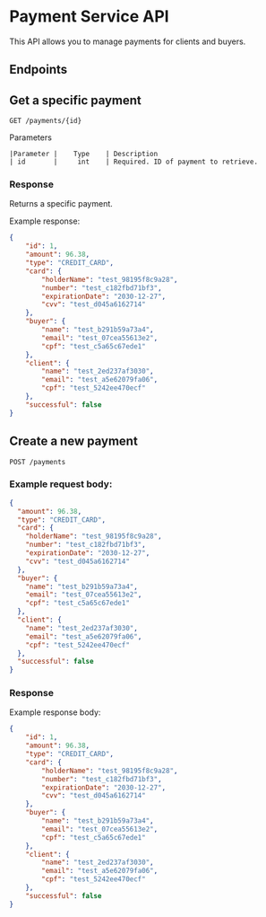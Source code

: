 # Payment Service API

This API allows you to manage payments for clients and buyers.

## Endpoints
## Get a specific payment
```http
GET /payments/{id}
```

Parameters
```
|Parameter |	Type	| Description
| id	   |     int	| Required. ID of payment to retrieve.
```

### Response

Returns a specific payment.

Example response:

```json
{
    "id": 1,
    "amount": 96.38,
    "type": "CREDIT_CARD",
    "card": {
        "holderName": "test_98195f8c9a28",
        "number": "test_c182fbd71bf3",
        "expirationDate": "2030-12-27",
        "cvv": "test_d045a6162714"
    },
    "buyer": {
        "name": "test_b291b59a73a4",
        "email": "test_07cea55613e2",
        "cpf": "test_c5a65c67ede1"
    },
    "client": {
        "name": "test_2ed237af3030",
        "email": "test_a5e62079fa06",
        "cpf": "test_5242ee470ecf"
    },
    "successful": false
}
```

## Create a new payment

```http
POST /payments
```

### Example request body:

```json
{
  "amount": 96.38,
  "type": "CREDIT_CARD",
  "card": {
    "holderName": "test_98195f8c9a28",
    "number": "test_c182fbd71bf3",
    "expirationDate": "2030-12-27",
    "cvv": "test_d045a6162714"
  },
  "buyer": {
    "name": "test_b291b59a73a4",
    "email": "test_07cea55613e2",
    "cpf": "test_c5a65c67ede1"
  },
  "client": {
    "name": "test_2ed237af3030",
    "email": "test_a5e62079fa06",
    "cpf": "test_5242ee470ecf"
  },
  "successful": false
}
```

### Response

Example response body:

```json
{
    "id": 1,
    "amount": 96.38,
    "type": "CREDIT_CARD",
    "card": {
        "holderName": "test_98195f8c9a28",
        "number": "test_c182fbd71bf3",
        "expirationDate": "2030-12-27",
        "cvv": "test_d045a6162714"
    },
    "buyer": {
        "name": "test_b291b59a73a4",
        "email": "test_07cea55613e2",
        "cpf": "test_c5a65c67ede1"
    },
    "client": {
        "name": "test_2ed237af3030",
        "email": "test_a5e62079fa06",
        "cpf": "test_5242ee470ecf"
    },
    "successful": false
}
```
